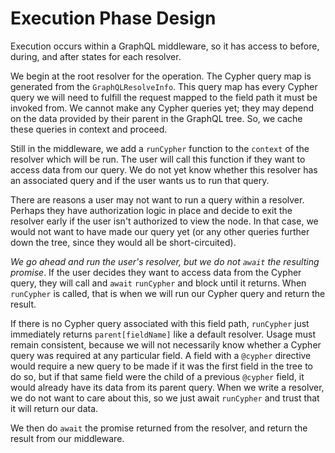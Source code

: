 # Execution Phase Design

Execution occurs within a GraphQL middleware, so it has access to before, during, and after states for each resolver.

We begin at the root resolver for the operation. The Cypher query map is generated from the `GraphQLResolveInfo`. This query map has every Cypher query we will need to fulfill the request mapped to the field path it must be invoked from. We cannot make any Cypher queries yet; they may depend on the data provided by their parent in the GraphQL tree. So, we cache these queries in context and proceed.

Still in the middleware, we add a `runCypher` function to the `context` of the resolver which will be run. The user will call this function if they want to access data from our query. We do not yet know whether this resolver has an associated query and if the user wants us to run that query.

There are reasons a user may not want to run a query within a resolver. Perhaps they have authorization logic in place and decide to exit the resolver early if the user isn't authorized to view the node. In that case, we would not want to have made our query yet (or any other queries further down the tree, since they would all be short-circuited).

_We go ahead and run the user's resolver, but we do not `await` the resulting promise_. If the user decides they want to access data from the Cypher query, they will call and `await` `runCypher` and block until it returns. When `runCypher` is called, that is when we will run our Cypher query and return the result.

If there is no Cypher query associated with this field path, `runCypher` just immediately returns `parent[fieldName]` like a default resolver. Usage must remain consistent, because we will not necessarily know whether a Cypher query was required at any particular field. A field with a `@cypher` directive would require a new query to be made if it was the first field in the tree to do so, but if that same field were the child of a previous `@cypher` field, it would already have its data from its parent query. When we write a resolver, we do not want to care about this, so we just await `runCypher` and trust that it will return our data.

We then do `await` the promise returned from the resolver, and return the result from our middleware.
